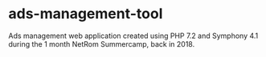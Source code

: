 # ads-management-tool
Ads management web application created using PHP 7.2 and Symphony 4.1 during the 1 month NetRom Summercamp, back in 2018.

